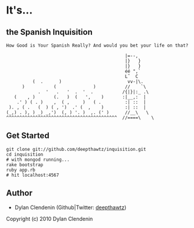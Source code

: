 It's...
=======
the Spanish Inquisition
-----------------------

    How Good is Your Spanish Really? And would you bet your life on that?
    
                                                 |=--, 
                                                 |}   }
                                                 |}   }
                                                 éé ",`
                                                 L˜  C
              (  .      )                         vv-|\.
          )           (              )           //    `\
                .  '   .   '  .  '  .           /{|}|:_ .\
       (    , )       (.   )  (   ',    )       :|__,:  |
        .' ) ( . )    ,  ( ,     )   ( .         :| ::  |
     ). , ( .   (  ) ( , ')  .' (  ,    )        :| ::  |
    (_,) . ), ) _) _,')  (, ) '. )  ,. (' )      //__\   \
    ^^^^^^^^^^^^^^^^^^^^^^^^^^^^^^^^^^^^^^^^^^  //====\    \

Get Started
-----------

    git clone git://github.com/deepthawtz/inquisition.git
    cd inquisition
    # with mongod running...
    rake bootstrap
    ruby app.rb
    # hit localhost:4567

Author
------
* Dylan Clendenin (Github|Twitter: [deepthawtz](http://github.com/deepthawtz))

Copyright (c) 2010 Dylan Clendenin
